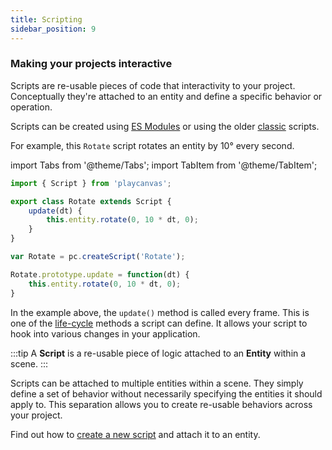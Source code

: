 ```yaml
---
title: Scripting
sidebar_position: 9
---
```


### Making your projects interactive

Scripts are re-usable pieces of code that interactivity to your project. Conceptually they're attached to an entity and define a specific behavior or operation.

Scripts can be created using [ES Modules](./esm-scripts.md) or using the older [classic](./classic/script-attributes.md) scripts.

For example, this `Rotate` script rotates an entity by 10° every second.

import Tabs from '@theme/Tabs';
import TabItem from '@theme/TabItem';

<Tabs defaultValue="esm" groupId='script-code'>
<TabItem value="esm" label="ESM">

```javascript
import { Script } from 'playcanvas';

export class Rotate extends Script {
    update(dt) {
        this.entity.rotate(0, 10 * dt, 0);
    }
}

```

</TabItem>
<TabItem value="classic" label="Classic">

```javascript
var Rotate = pc.createScript('Rotate');

Rotate.prototype.update = function(dt) {
    this.entity.rotate(0, 10 * dt, 0);
}
```

</TabItem>
</Tabs>

In the example above, the  `update()` method is called every frame. This is one of the [life-cycle](./anatomy.md) methods a script can define. It allows your script to hook into various changes in your application.

:::tip
A **Script** is a re-usable piece of logic attached to an **Entity** within a scene.
:::

Scripts can be attached to multiple entities within a scene. They simply define a set of behavior without necessarily specifying the entities it should apply to. This separation allows you to create re-usable behaviors across your project.

Find out how to [create a new script](./creating-new.md) and attach it to an entity.
